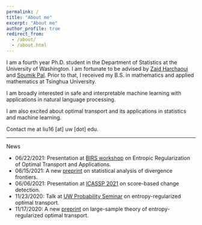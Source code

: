 ```yaml
---
permalink: /
title: "About me"
excerpt: "About me"
author_profile: true
redirect_from:
  - /about/
  - /about.html
---
```


I am a fourth year Ph.D. student in the Department of Statistics at the University of Washington.
I am fortunate to be advised by [Zaid Harchaoui](http://faculty.washington.edu/zaid/) and [Soumik Pal](https://sites.math.washington.edu/~soumik/).
Prior to that, I received my B.S. in mathematics and applied mathematics at Tsinghua University.  

I am broadly interested in safe and interpretable machine learning with applications in natural language processing.
<!-- In particular, I have been working on developing automatic change detection algorithms to monitor learning machines. -->
I am also excited about optimal transport and its applications in statistics and machine learning.  
<!-- I have been working on safe statistical machine learning by developing automatic change detection method for machine learning algorithms to monitor their behavior. -->

Contact me at liu16 [at] uw [dot] edu.  

---  
News
* 06/22/2021: Presentation at [BIRS workshop](https://workshops.birs.ca/events/21w5120/schedule) on Entropic Regularization of Optimal Transport and Applications.
* 06/15/2021: A new [preprint](https://arxiv.org/abs/2106.07898) on statistical analysis of divergence frontiers.
* 06/06/2021: Presentation at [ICASSP 2021](https://l.feathr.co/ICASSP/Lang-Liu) on score-based change detection.
* 11/23/2020: Talk at [UW Probability Seminar](https://math.washington.edu/events/2020-11-23/asymptotics-entropy-regularized-optimal-transport-chaos-decomposition) on entropy-regularized optimal transport.
* 11/17/2020: A new [preprint](https://arxiv.org/abs/2011.08963) on large-sample theory of entropy-regularized optimal transport.
